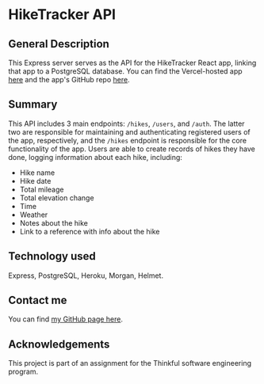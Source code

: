 # HikeTracker API

## General Description
This Express server serves as the API for the HikeTracker React app, linking that app to a PostgreSQL database. You can find the Vercel-hosted app [here](https://hike-tracker.vercel.app/) and the app's GitHub repo [here](https://github.com/sam1cutler/HikeTracker). 

## Summary
This API includes 3 main endpoints: `/hikes`, `/users`, and `/auth`. The latter two are responsible for maintaining and authenticating registered users of the app, respectively, and the `/hikes` endpoint is responsible for the core functionality of the app. Users are able to create records of hikes they have done, logging information about each hike, including:
- Hike name
- Hike date
- Total mileage
- Total elevation change
- Time
- Weather
- Notes about the hike
- Link to a reference with info about the hike

## Technology used
Express, PostgreSQL, Heroku, Morgan, Helmet. 

## Contact me
You can find [my GitHub page here](https://github.com/sam1cutler).

## Acknowledgements
This project is part of an assignment for the Thinkful software engineering program. 